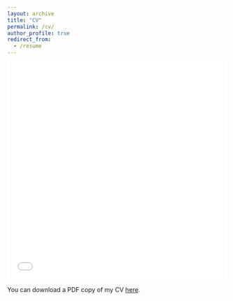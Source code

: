 ```yaml
---
layout: archive
title: "CV"
permalink: /cv/
author_profile: true
redirect_from:
  - /resume
---
```


<iframe src="/files/pdf/AnaS_CV.pdf" width="100%" height="500" frameborder="no" border="0" marginwidth="0" marginheight="0"></iframe>

You can download a PDF copy of my CV [here](/files/pdf/AnaS_CV.pdf).
